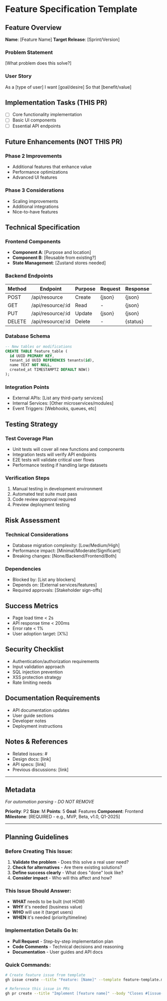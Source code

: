 # Feature Specification Template

## Feature Overview
**Name**: [Feature Name]
**Target Release**: [Sprint/Version]

### Problem Statement
[What problem does this solve?]

### User Story
As a [type of user]
I want [goal/desire]
So that [benefit/value]

## Implementation Tasks (THIS PR)
<!-- ONLY include tasks that will be completed in this PR -->
- [ ] Core functionality implementation
- [ ] Basic UI components
- [ ] Essential API endpoints

## Future Enhancements (NOT THIS PR)
<!-- List future work without checkboxes -->

### Phase 2 Improvements
- Additional features that enhance value
- Performance optimizations
- Advanced UI features

### Phase 3 Considerations  
- Scaling improvements
- Additional integrations
- Nice-to-have features

## Technical Specification

### Frontend Components
- **Component A**: [Purpose and location]
- **Component B**: [Reusable from existing?]
- **State Management**: [Zustand stores needed]

### Backend Endpoints
| Method | Endpoint | Purpose | Request | Response |
|--------|----------|---------|---------|----------|
| POST | /api/resource | Create | {json} | {json} |
| GET | /api/resource/:id | Read | - | {json} |
| PUT | /api/resource/:id | Update | {json} | {json} |
| DELETE | /api/resource/:id | Delete | - | {status} |

### Database Schema
```sql
-- New tables or modifications
CREATE TABLE feature_table (
  id UUID PRIMARY KEY,
  tenant_id UUID REFERENCES tenants(id),
  name TEXT NOT NULL,
  created_at TIMESTAMPTZ DEFAULT NOW()
);
```

### Integration Points
- External APIs: [List any third-party services]
- Internal Services: [Other microservices/modules]
- Event Triggers: [Webhooks, queues, etc]

## Testing Strategy
<!-- Describe testing approach, don't use checkboxes -->

### Test Coverage Plan
- Unit tests will cover all new functions and components
- Integration tests will verify API endpoints
- E2E tests will validate critical user flows
- Performance testing if handling large datasets

### Verification Steps
1. Manual testing in development environment
2. Automated test suite must pass
3. Code review approval required
4. Preview deployment testing

## Risk Assessment

### Technical Considerations
- Database migration complexity: [Low/Medium/High]
- Performance impact: [Minimal/Moderate/Significant]
- Breaking changes: [None/Backend/Frontend/Both]

### Dependencies
- Blocked by: [List any blockers]
- Depends on: [External services/features]
- Required approvals: [Stakeholder sign-offs]

## Success Metrics
<!-- How we'll measure success after deployment -->
- Page load time < 2s
- API response time < 200ms
- Error rate < 1%
- User adoption target: [X%]

## Security Checklist
<!-- Review these items during implementation -->
- Authentication/authorization requirements
- Input validation approach
- SQL injection prevention
- XSS protection strategy
- Rate limiting needs

## Documentation Requirements
<!-- What documentation will be created -->
- API documentation updates
- User guide sections
- Developer notes
- Deployment instructions

## Notes & References
- Related issues: #
- Design docs: [link]
- API specs: [link]
- Previous discussions: [link]

---

## Metadata
*For automation parsing - DO NOT REMOVE*

**Priority**: P2
**Size**: M
**Points**: 5
**Goal**: Features
**Component**: Frontend
**Milestone**: [REQUIRED - e.g., MVP, Beta, v1.0, Q1-2025]

---

## Planning Guidelines

### Before Creating This Issue:
1. **Validate the problem** - Does this solve a real user need?
2. **Check for alternatives** - Are there existing solutions?
3. **Define success clearly** - What does "done" look like?
4. **Consider impact** - Who will this affect and how?

### This Issue Should Answer:
- **WHAT** needs to be built (not HOW)
- **WHY** it's needed (business value)
- **WHO** will use it (target users)
- **WHEN** it's needed (priority/timeline)

### Implementation Details Go In:
- **Pull Request** - Step-by-step implementation plan
- **Code Comments** - Technical decisions and reasoning
- **Documentation** - User guides and API docs

### Quick Commands:
```bash
# Create feature issue from template
gh issue create --title "Feature: [Name]" --template feature-template.md --label feature

# Reference this issue in PRs
gh pr create --title "Implement [feature name]" --body "Closes #[issue-number]"
```